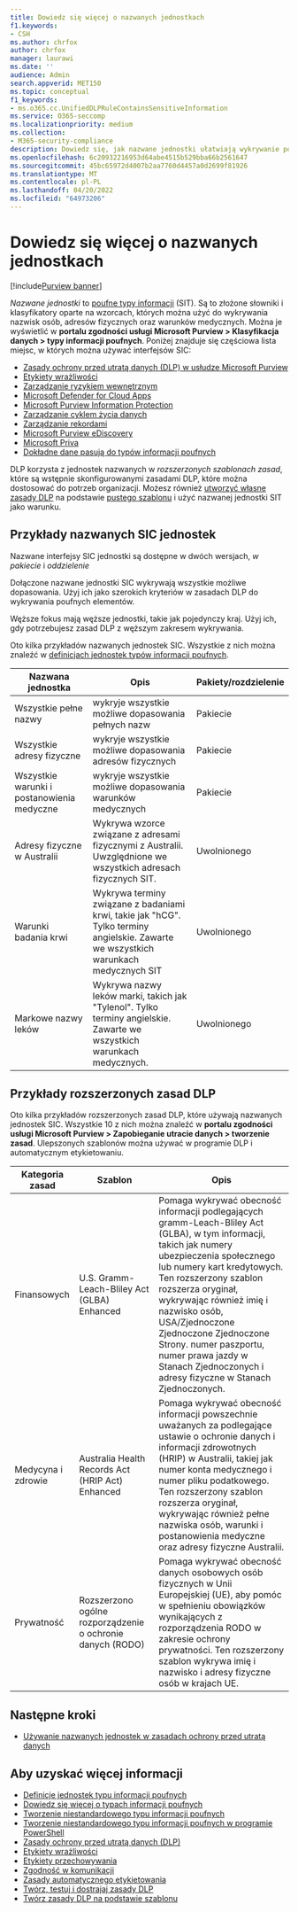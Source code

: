 ```yaml
---
title: Dowiedz się więcej o nazwanych jednostkach
f1.keywords:
- CSH
ms.author: chrfox
author: chrfox
manager: laurawi
ms.date: ''
audience: Admin
search.appverid: MET150
ms.topic: conceptual
f1_keywords:
- ms.o365.cc.UnifiedDLPRuleContainsSensitiveInformation
ms.service: O365-seccomp
ms.localizationpriority: medium
ms.collection:
- M365-security-compliance
description: Dowiedz się, jak nazwane jednostki ułatwiają wykrywanie poufnych elementów zawierających nazwiska osób, adresy fizyczne i terminy medyczne za pośrednictwem zasad ochrony przed utratą danych
ms.openlocfilehash: 6c20932216953d64abe4515b529bba66b2561647
ms.sourcegitcommit: 45bc65972d4007b2aa7760d4457a0d2699f81926
ms.translationtype: MT
ms.contentlocale: pl-PL
ms.lasthandoff: 04/20/2022
ms.locfileid: "64973206"
---
```

# <a name="learn-about-named-entities"></a>Dowiedz się więcej o nazwanych jednostkach

[!include[Purview banner](../includes/purview-rebrand-banner.md)]

*Nazwane jednostki* to [poufne typy informacji](sensitive-information-type-learn-about.md) (SIT). Są to złożone słowniki i klasyfikatory oparte na wzorcach, których można użyć do wykrywania nazwisk osób, adresów fizycznych oraz warunków medycznych. Można je wyświetlić w **portalu zgodności usługi Microsoft Purview > Klasyfikacja danych > typy informacji poufnych**. Poniżej znajduje się częściowa lista miejsc, w których można używać interfejsów SIC:


- [Zasady ochrony przed utratą danych (DLP) w usłudze Microsoft Purview](dlp-learn-about-dlp.md) 
- [Etykiety wrażliwości](sensitivity-labels.md)
- [Zarządzanie ryzykiem wewnętrznym](insider-risk-management-solution-overview.md)
- [Microsoft Defender for Cloud Apps](/cloud-app-security/what-is-cloud-app-security)
- [Microsoft Purview Information Protection](apply-sensitivity-label-automatically.md)
- [Zarządzanie cyklem życia danych](information-governance.md)
- [Zarządzanie rekordami](records-management.md)
- [Microsoft Purview eDiscovery](ediscovery.md)
- [Microsoft Priva](/privacy/priva/priva-overview.md)
- [Dokładne dane pasują do typów informacji poufnych](sit-learn-about-exact-data-match-based-sits.md)

DLP korzysta z jednostek nazwanych w *rozszerzonych szablonach zasad*, które są wstępnie skonfigurowanymi zasadami DLP, które można dostosować do potrzeb organizacji. Możesz również [utworzyć własne zasady DLP](create-test-tune-dlp-policy.md) na podstawie [pustego szablonu](create-a-dlp-policy-from-a-template.md) i użyć nazwanej jednostki SIT jako warunku.

<!-- There are many other SITs that detect strings like social security, credit card, or bank account numbers to identify sensitive items. For more information, see [Sensitive information types entity definitions](sensitive-information-type-entity-definitions.md).-->



## <a name="examples-of-named-entity-sits"></a>Przykłady nazwanych SIC jednostek

Nazwane interfejsy SIC jednostki są dostępne w dwóch wersjach, *w pakiecie* i *oddzielenie*

Dołączone nazwane jednostki SIC wykrywają wszystkie możliwe dopasowania. Użyj ich jako szerokich kryteriów w zasadach DLP do wykrywania poufnych elementów.

Węższe fokus mają węższe jednostki, takie jak pojedynczy kraj. Użyj ich, gdy potrzebujesz zasad DLP z węższym zakresem wykrywania.
 
Oto kilka przykładów nazwanych jednostek SIC. Wszystkie z nich można znaleźć w [definicjach jednostek typów informacji poufnych](sensitive-information-type-entity-definitions.md).

|Nazwana jednostka |Opis  |Pakiety/rozdzielenie  |
|---------|---------|---------|
|Wszystkie pełne nazwy    |wykryje wszystkie możliwe dopasowania pełnych nazw         |   Pakiecie      |
|Wszystkie adresy fizyczne    |wykryje wszystkie możliwe dopasowania adresów fizycznych     | Pakiecie |
|Wszystkie warunki i postanowienia medyczne    |wykryje wszystkie możliwe dopasowania warunków medycznych |Pakiecie |
|Adresy fizyczne w Australii |  Wykrywa wzorce związane z adresami fizycznymi z Australii. Uwzględnione we wszystkich adresach fizycznych SIT. |Uwolnionego |
|Warunki badania krwi     |Wykrywa terminy związane z badaniami krwi, takie jak "hCG". Tylko terminy angielskie. Zawarte we wszystkich warunkach medycznych SIT      |Uwolnionego |
|Markowe nazwy leków     |Wykrywa nazwy leków marki, takich jak "Tylenol". Tylko terminy angielskie. Zawarte we wszystkich warunkach medycznych.         |Uwolnionego |

## <a name="examples-of-enhanced-dlp-policies"></a>Przykłady rozszerzonych zasad DLP

Oto kilka przykładów rozszerzonych zasad DLP, które używają nazwanych jednostek SIC. Wszystkie 10 z nich można znaleźć w **portalu zgodności usługi Microsoft Purview > Zapobieganie utracie danych > tworzenie zasad**. Ulepszonych szablonów można używać w programie DLP i automatycznym etykietowaniu.

|Kategoria zasad  |Szablon  |Opis  |
|---------|---------|---------|
|Finansowych|U.S. Gramm-Leach-Bliley Act (GLBA) Enhanced         |Pomaga wykrywać obecność informacji podlegających gramm-Leach-Bliley Act (GLBA), w tym informacji, takich jak numery ubezpieczenia społecznego lub numery kart kredytowych. Ten rozszerzony szablon rozszerza oryginał, wykrywając również imię i nazwisko osób, USA/Zjednoczone Zjednoczone Zjednoczone Strony. numer paszportu, numer prawa jazdy w Stanach Zjednoczonych i adresy fizyczne w Stanach Zjednoczonych.         |
| Medycyna i zdrowie   |Australia Health Records Act (HRIP Act) Enhanced         |Pomaga wykrywać obecność informacji powszechnie uważanych za podlegające ustawie o ochronie danych i informacji zdrowotnych (HRIP) w Australii, takiej jak numer konta medycznego i numer pliku podatkowego. Ten rozszerzony szablon rozszerza oryginał, wykrywając również pełne nazwiska osób, warunki i postanowienia medyczne oraz adresy fizyczne Australii.         |
|Prywatność   |Rozszerzono ogólne rozporządzenie o ochronie danych (RODO)         | Pomaga wykrywać obecność danych osobowych osób fizycznych w Unii Europejskiej (UE), aby pomóc w spełnieniu obowiązków wynikających z rozporządzenia RODO w zakresie ochrony prywatności. Ten rozszerzony szablon wykrywa imię i nazwisko i adresy fizyczne osób w krajach UE.        |


## <a name="next-steps"></a>Następne kroki

- [Używanie nazwanych jednostek w zasadach ochrony przed utratą danych](named-entities-use.md)


## <a name="for-further-information"></a>Aby uzyskać więcej informacji

- [Definicje jednostek typu informacji poufnych](sensitive-information-type-entity-definitions.md)
- [Dowiedz się więcej o typach informacji poufnych](sensitive-information-type-learn-about.md)
- [Tworzenie niestandardowego typu informacji poufnych](create-a-custom-sensitive-information-type.md)
- [Tworzenie niestandardowego typu informacji poufnych w programie PowerShell](create-a-custom-sensitive-information-type-in-scc-powershell.md)
- [Zasady ochrony przed utratą danych (DLP)](data-loss-prevention-policies.md) 
- [Etykiety wrażliwości](sensitivity-labels.md)
- [Etykiety przechowywania](retention.md)
- [Zgodność w komunikacji](communication-compliance.md)
- [Zasady automatycznego etykietowania](apply-sensitivity-label-automatically.md#how-to-configure-auto-labeling-for-office-apps)
- [Twórz, testuj i dostrajaj zasady DLP](create-test-tune-dlp-policy.md)
- [Twórz zasady DLP na podstawie szablonu](create-a-dlp-policy-from-a-template.md) 
